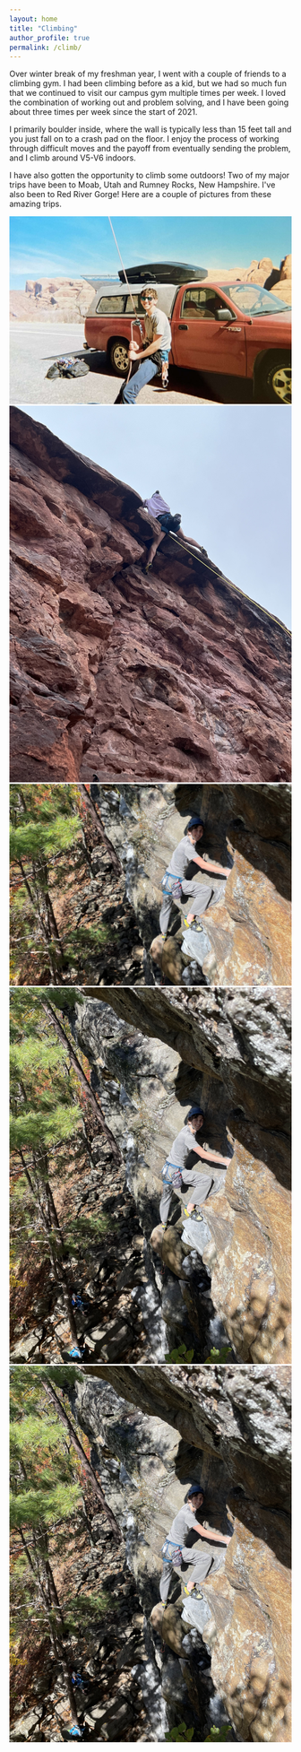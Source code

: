 ```yaml
---
layout: home
title: "Climbing"
author_profile: true
permalink: /climb/
---
```


Over winter break of my freshman year, I went with a couple of friends to a climbing gym. I had been climbing before as a kid, but we had so much fun that we continued to visit our campus gym multiple times per week. I loved the combination of working out and problem solving, and I have been going about three times per week since the start of 2021.

I primarily boulder inside, where the wall is typically less than 15 feet tall and you just fall on to a crash pad on the floor. I enjoy the process of working through difficult moves and the payoff from eventually sending the problem, and I climb around V5-V6 indoors.

I have also gotten the opportunity to climb some outdoors! Two of my major trips have been to Moab, Utah and Rumney Rocks, New Hampshire. I've also been to Red River Gorge! Here are a couple of pictures from these amazing trips.

![Moab Belay](https://github.com/ericenouen/ericenouen.github.io/blob/master/assets/image/moabbelay.jpg?raw=true)
![Moab Climb](https://github.com/ericenouen/ericenouen.github.io/blob/master/assets/image/moabclimb.jpg?raw=true)
![Rumney Climb](https://github.com/ericenouen/ericenouen.github.io/blob/master/assets/image/rumney1.jpg?raw=true)
![Rumney Climb](https://github.com/ericenouen/ericenouen.github.io/blob/master/assets/image/rumney2.jpg?raw=true)
![Red River Gorge](https://github.com/ericenouen/ericenouen.github.io/blob/master/assets/image/rrg.jpg?raw=true)

